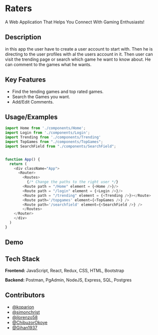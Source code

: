 
# Raters

A Web Application That Helps You Connect With Gaming Enthusiasts!

## Description

in this app the user have to create a user account to start with. Then he is directing to the user profiles with al the users account in it. Then user can visit the trending page or search which game he want to know about. 
He can comment to the games what he wants. 


## Key Features

- Find the tending games and top rated games.
- Search the Games you want.
- Add/Edit Comments. 




## Usage/Examples

```javascript
import Home from './components/Home';
import Login from './components/Login';
import Trending from './components/Trending'
import TopGames from "./components/TopGames";
import SearchField from "./components/SearchField";


function App() {
  return (
    <div className="App">
      <Router>
        <Routes>
          {/* Change the paths to the right user */}
        <Route path = "/Home" element = {<Home />}/>
        <Route path = "/login" element = {<Login />}/>
        <Route path = "/trending" element = {<Trending />}></Route>
        <Route path='/topgames' element={<TopGames />} />
        <Route path='/searchfield' element={<SearchField />} />
        </Routes>
    </Router>
    </div>
  )
}
```

## Demo





## Tech Stack

**Frontend:** JavaScript, React, Redux, CSS, HTML, Bootstrap

**Backend:** Postman, PgAdmin, NodeJS, Express, SQL, Postgres







## Contributors

- [@koparion](https://github.com/koparion)
- [@simonchrist](https://github.com/simonchrist)
- [@jlorenzo58](https://github.com/jlorenzo58)
- [@ChibuzorOkoye](https://github.com/ChibuzorOkoye)
- [@Gihan1937](https://github.com/Gihan1937)

